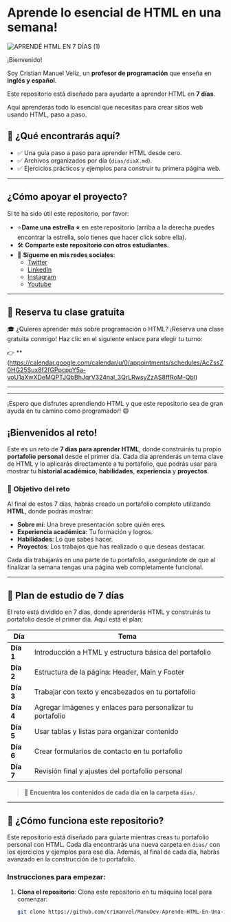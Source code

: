 # Aprende lo esencial de HTML en una semana!
![APRENDÉ HTML EN 7 DÍAS (1)](https://github.com/user-attachments/assets/fb4435d2-223e-41ff-a116-0b6574972186)

¡Bienvenido! 

Soy Cristian Manuel Veliz, un **profesor de programación** que enseña en **inglés y español**. 

Este repositorio está diseñado para ayudarte a aprender HTML en **7 días**. 

Aquí aprenderás todo lo esencial que necesitas para crear sitios web usando HTML, paso a paso.

## 🎯 **¿Qué encontrarás aquí?**
- ✅ Una guía paso a paso para aprender HTML desde cero.
- ✅ Archivos organizados por día (`dias/diaX.md`).
- ✅ Ejercicios prácticos y ejemplos para construir tu primera página web.

---

## ¿Cómo apoyar el proyecto?

Si te ha sido útil este repositorio, por favor:

- ⭐**Dame una estrella ⭐** en este repositorio (arriba a la derecha puedes encontrar la estrella, solo tienes que hacer click sobre ella).
- 🛠️ **Comparte este repositorio con otros estudiantes.**
- 🔗 **Sígueme en mis redes sociales**:
  - [Twitter](https://x.com/Manvel_0)
  - [LinkedIn](https://www.linkedin.com/in/cristian-manuel-veliz-/)
  - [Instagram](https://www.instagram.com/manudev.19)
  - [Youtube](https://www.youtube.com/@cristianmanuelveliz)
---

## 📅 **Reserva tu clase gratuita**

🎓 ¿Quieres aprender más sobre programación o HTML? ¡Reserva una clase gratuita conmigo! Haz clic en el siguiente enlace para elegir tu turno:

👉 **(https://calendar.google.com/calendar/u/0/appointments/schedules/AcZssZ0HG25Sux8f2fGPpcppY5a-voU1aXwXDeMQPTJQbBhJqrV324nal_3QrLRwsyZzAS8ffRoM-Qbl)

---
---
¡Espero que disfrutes aprendiendo HTML y que este repositorio sea de gran ayuda en tu camino como programador! 😄

## ¡Bienvenidos al reto!

Este es un reto de **7 días para aprender HTML**, donde construirás tu propio **portafolio personal** desde el primer día. Cada día aprenderás un tema clave de HTML y lo aplicarás directamente a tu portafolio, que podrás usar para mostrar tu **historial académico**, **habilidades**, **experiencia** y **proyectos**.

### 🎯 **Objetivo del reto**

Al final de estos 7 días, habrás creado un portafolio completo utilizando **HTML**, donde podrás mostrar:

- **Sobre mí**: Una breve presentación sobre quién eres.
- **Experiencia académica**: Tu formación y logros.
- **Habilidades**: Lo que sabes hacer.
- **Proyectos**: Los trabajos que has realizado o que deseas destacar.

Cada día trabajarás en una parte de tu portafolio, asegurándote de que al finalizar la semana tengas una página web completamente funcional.

---

## 📅 **Plan de estudio de 7 días**

El reto está dividido en 7 días, donde aprenderás HTML y construirás tu portafolio desde el primer día. Aquí está el plan:

| Día      | Tema                          |
|----------|-------------------------------|
| **Día 1**| Introducción a HTML y estructura básica del portafolio |
| **Día 2**| Estructura de la página: Header, Main y Footer |
| **Día 3**| Trabajar con texto y encabezados en tu portafolio |
| **Día 4**| Agregar imágenes y enlaces para personalizar tu portafolio |
| **Día 5**| Usar tablas y listas para organizar contenido |
| **Día 6**| Crear formularios de contacto en tu portafolio |
| **Día 7**| Revisión final y ajustes del portafolio personal |

> 📂 **Encuentra los contenidos de cada día en la carpeta `dias/`**.

---

## 📂 **¿Cómo funciona este repositorio?**

Este repositorio está diseñado para guiarte mientras creas tu portafolio personal con HTML. Cada día encontrarás una nueva carpeta en `dias/` con los ejercicios y ejemplos para ese día. Además, al final de cada día, habrás avanzado en la construcción de tu portafolio.

### **Instrucciones para empezar:**
1. **Clona el repositorio**:
   Clona este repositorio en tu máquina local para comenzar:

   ```bash
   git clone https://github.com/crimanvel/ManuDev-Aprende-HTML-En-Una-Semana.gi
